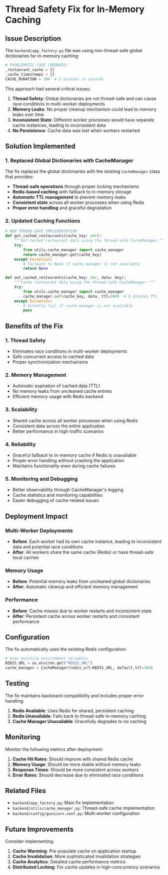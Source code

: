 # Thread Safety Fix for In-Memory Caching

## Issue Description

The `backend/app_factory.py` file was using non-thread-safe global dictionaries for in-memory caching:

```python
# PROBLEMATIC CODE (REMOVED)
_restaurant_cache = {}
_cache_timestamps = {}
CACHE_DURATION = 300  # 5 minutes in seconds
```

This approach had several critical issues:

1. **Thread Safety**: Global dictionaries are not thread-safe and can cause race conditions in multi-worker deployments
2. **Memory Leaks**: No proper cleanup mechanism could lead to memory leaks over time
3. **Inconsistent State**: Different worker processes would have separate cache instances, leading to inconsistent data
4. **No Persistence**: Cache data was lost when workers restarted

## Solution Implemented

### 1. Replaced Global Dictionaries with CacheManager

The fix replaces the global dictionaries with the existing `CacheManager` class that provides:

- **Thread-safe operations** through proper locking mechanisms
- **Redis-based caching** with fallback to in-memory storage
- **Automatic TTL management** to prevent memory leaks
- **Consistent state** across all worker processes when using Redis
- **Proper error handling** and graceful degradation

### 2. Updated Caching Functions

```python
# NEW THREAD-SAFE IMPLEMENTATION
def get_cached_restaurants(cache_key: str):
    """Get cached restaurant data using the thread-safe CacheManager."""
    try:
        from utils.cache_manager import cache_manager
        return cache_manager.get(cache_key)
    except Exception:
        # Fallback to None if cache manager is not available
        return None

def set_cached_restaurants(cache_key: str, data: Any):
    """Cache restaurant data using the thread-safe CacheManager."""
    try:
        from utils.cache_manager import cache_manager
        cache_manager.set(cache_key, data, ttl=300)  # 5 minutes TTL
    except Exception:
        # Silently fail if cache manager is not available
        pass
```

## Benefits of the Fix

### 1. Thread Safety
- Eliminates race conditions in multi-worker deployments
- Safe concurrent access to cached data
- Proper synchronization mechanisms

### 2. Memory Management
- Automatic expiration of cached data (TTL)
- No memory leaks from uncleaned cache entries
- Efficient memory usage with Redis backend

### 3. Scalability
- Shared cache across all worker processes when using Redis
- Consistent data across the entire application
- Better performance in high-traffic scenarios

### 4. Reliability
- Graceful fallback to in-memory cache if Redis is unavailable
- Proper error handling without crashing the application
- Maintains functionality even during cache failures

### 5. Monitoring and Debugging
- Better observability through CacheManager's logging
- Cache statistics and monitoring capabilities
- Easier debugging of cache-related issues

## Deployment Impact

### Multi-Worker Deployments
- **Before**: Each worker had its own cache instance, leading to inconsistent data and potential race conditions
- **After**: All workers share the same cache (Redis) or have thread-safe local caches

### Memory Usage
- **Before**: Potential memory leaks from uncleaned global dictionaries
- **After**: Automatic cleanup and efficient memory management

### Performance
- **Before**: Cache misses due to worker restarts and inconsistent state
- **After**: Persistent cache across worker restarts and consistent performance

## Configuration

The fix automatically uses the existing Redis configuration:

```python
# Uses existing environment variables
REDIS_URL = os.environ.get("REDIS_URL")
cache_manager = CacheManager(redis_url=REDIS_URL, default_ttl=300)
```

## Testing

The fix maintains backward compatibility and includes proper error handling:

1. **Redis Available**: Uses Redis for shared, persistent caching
2. **Redis Unavailable**: Falls back to thread-safe in-memory caching
3. **Cache Manager Unavailable**: Gracefully degrades to no caching

## Monitoring

Monitor the following metrics after deployment:

1. **Cache Hit Rates**: Should improve with shared Redis cache
2. **Memory Usage**: Should be more stable without memory leaks
3. **Response Times**: Should be more consistent across workers
4. **Error Rates**: Should decrease due to eliminated race conditions

## Related Files

- `backend/app_factory.py`: Main fix implementation
- `backend/utils/cache_manager.py`: Thread-safe cache implementation
- `backend/config/gunicorn.conf.py`: Multi-worker configuration

## Future Improvements

Consider implementing:

1. **Cache Warming**: Pre-populate cache on application startup
2. **Cache Invalidation**: More sophisticated invalidation strategies
3. **Cache Analytics**: Detailed cache performance metrics
4. **Distributed Locking**: For cache updates in high-concurrency scenarios
